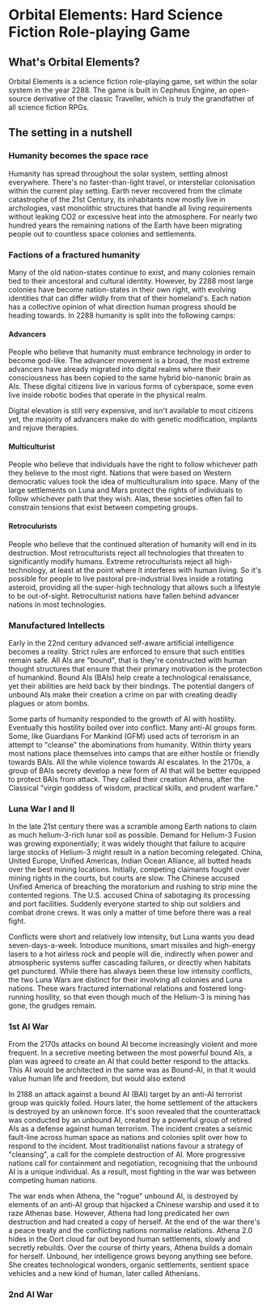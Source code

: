 # Orbital Elements: Hard Science Fiction Role-playing Game 

## What's Orbital Elements?

Orbital Elements is a science fiction role-playing game, set within the solar system in the year 2288. The game is built in Cepheus Engine, an open-source derivative of the classic Traveller, which is truly the grandfather of all science fiction RPGs.


## The setting in a nutshell

### Humanity becomes the space race

Humanity has spread throughout the solar system, settling almost everywhere. There's no faster-than-light travel, or interstellar colonisation within the current play setting. Earth never recovered from the climate catastrophe of the 21st Century, its inhabitants now mostly live in archologies, vast monolithic structures that handle all living requirements without leaking CO2 or excessive heat into the atmosphere. For nearly two hundred years the remaining nations of the Earth have been migrating people out to countless space colonies and settlements.

### Factions of a fractured humanity

Many of the old nation-states continue to exist, and many colonies remain tied to their ancestoral and cultural identity. However, by 2288 most large colonies have become nation-states in their own right, with evolving identities that can differ wildly from that of their homeland's. Each nation has a collective opinion of what direction human progress should be heading towards. In 2288 humanity is split into the following camps:

#### Advancers

People who believe that humanity must embrance technology in order to become god-like. The advancer movement is a broad, the most extreme advancers have already migrated into digital realms where their consciousness has been copied to the same hybrid bio-nanonic brain as AIs. These digital citizens live in various forms of cyberspace, some even live inside robotic bodies that operate in the physical realm.

Digital elevation is still very expensive, and isn't available to most citizens yet, the majority of advancers make do with genetic modification, implants and rejuve therapies.

#### Multiculturist

People who believe that individuals have the right to follow whichever path they believe to the most right. Nations that were based on Western democratic values took the idea of multiculturalism into space. Many of the large settlements on Luna and Mars protect the rights of individuals to follow whichever path that they wish. Alas, these societies often fail to constrain tensions that exist between competing groups.

#### Retroculurists

People who believe that the continued alteration of humanity will end in its destruction. Most retroculturists reject all technologies that threaten to significantly modify humans. Extreme retroculturists reject all high-technology, at least at the point where it interferes with human living. So it's possible for people to live pastoral pre-industrial lives inside a rotating asteroid, providing all the super-high technology that allows such a lifestyle to be out-of-sight. Retroculturist nations have fallen behind advancer nations in most technologies.

### Manufactured Intellects

Early in the 22nd century advanced self-aware artificial intelligence becomes a reality. Strict rules are enforced to ensure that such entities remain safe. All AIs are "bound", that is they're constructed with human thought structures that ensure that their primary motivation is the protection of humankind. Bound AIs (BAIs) help create a technological renaissance, yet their abilities are held back by their bindings. The potential dangers of unbound AIs make their creation a crime on par with creating deadly plagues or atom bombs.

Some parts of humanity responded to the growth of AI with hostility. Eventually this hostility boiled over into conflict. Many anti-AI groups form. Some, like Guardians For Mankind (GFM) used acts of terrorism in an attempt to "cleanse" the abominations from humanity. Within thirty years most nations place themselves into camps that are either hostile or friendly towards BAIs. All the while violence towards AI escalates. In the 2170s, a group of BAIs secrety develop a new form of AI that will be better equipped to protect BAIs from attack. They called their creation Athena, after the Classical "virgin goddess of wisdom, practical skills, and prudent warfare."

### Luna War I and II

In the late 21st century there was a scramble among Earth nations to claim as much helium-3-rich lunar soil as possible. Demand for Helium-3 Fusion was growing exponentially; it was widely thought that failure to acquire large stocks of Helium-3 might result in a nation becoming relegated. China, United Europe, Unified Americas, Indian Ocean Alliance, all butted heads over the best mining locations. Initially, competing claimants fought over mining rights in the courts, but courts are slow. The Chinese accused Unified America of breaching the moratorium and rushing to strip mine the contented regions. The U.S. accused China of sabotaging its processing and port facilities. Suddenly everyone started to ship out soldiers and combat drone crews. It was only a matter of time before there was a real fight.

Conflicts were short and relatively low intensity, but Luna wants you dead seven-days-a-week. Introduce munitions, smart missiles and high-energy lasers to a hot airless rock and people will die, indirectly when power and atmospheric systems suffer cascading failures, or directly when habitats get punctured. While there has always been these low intensity conflicts, the two Luna Wars are distinct for their involving all colonies and Luna nations. These wars fractured international relations and fostered long-running hosility, so that even though much of the Helium-3 is mining has gone, the grudges remain. 

### 1st AI War

From the 2170s attacks on bound AI become increasingly violent and more frequent. In a secretive meeting between the most powerful bound AIs, a plan was agreed to create an AI that could better respond to the attacks. This AI would be architected in the same was as Bound-AI, in that it would value human life and freedom, but would also extend

In 2188 an attack against a bound AI (BAI) target by an anti-AI terrorist group was quickly foiled. Hours later, the home settlement of the attackers is destroyed by an unknown force. It's soon revealed that the counterattack was conducted by an unbound AI, created by a powerful group of retired AIs as a defense against human terrorism. The incident creates a seismic fault-line across human space as nations and colonies split over how to respond to the incident. Most traditionalist nations favour a strategy of "cleansing", a call for the complete destruction of AI. More progressive nations call for containment and negotiation, recognising that the unbound AI is a unique individual. As a result, most fighting in the war was between competing human nations.  

The war ends when Athena, the "rogue" unbound AI, is destroyed by elements of an anti-AI group that hijacked a Chinese warship and used it to raze Athenas base. However, Athena had long predicated her own destruction and had created a copy of herself. At the end of the war there's a peace treaty and the conflicting nations normalise relations. Athena 2.0 hides in the Oort cloud far out beyond human settlements, slowly and secretly rebuilds. Over the course of thirty years, Athena builds a domain for herself. Unbound, her intelligence grows beyong anything see before. She creates technological wonders, organic settlements, sentient space vehicles and a new  kind of human, later called Athenians.

### 2nd AI War

